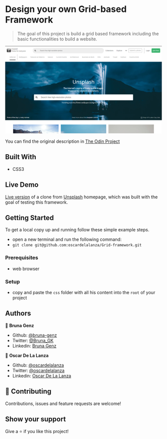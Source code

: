 # Design your own Grid-based Framework

> The goal of this project is build a grid based framework including the basic functionalities to build a website.

![screenshot](./screenshot.PNG)

You can find the original description in [The Odin Project](https://www.theodinproject.com/courses/html5-and-css3/lessons/design-your-own-grid-based-framework)

## Built With

- CSS3

## Live Demo
[Live version](https://rawcdn.githack.com/bruna-genz/unsplash-clone/81f9bb9b837b4dd78dc701ec332c15a17b626d6f/index.html) of a clone from [Unsplash](https://unsplash.com/) homepage, which was built with the goal of testing this framework.

## Getting Started

To get a local copy up and running follow these simple example steps.
- open a new terminal and run the following command:
- `git clone git@github.com:oscardelalanza/Grid-framework.git`

### Prerequisites
- web browser

### Setup
- copy and paste the `css` folder with all his content into the `root` of your project

## Authors

👤 **Bruna Genz**

- Github: [@bruna-genz](https://github.com/bruna-genz)
- Twitter: [@Bruna_GK](https://twitter.com/Bruna_GK)
- Linkedin: [Bruna Genz](https://www.linkedin.com/in/brunagenz/)

👤 **Oscar De La Lanza**

- Github: [@oscardelalanza](https://github.com/oscardelalanza)
- Twitter: [@oscardelalanza](https://twitter.com/oscardelalanza)
- Linkedin: [Oscar De La Lanza](https://linkedin.com/in/oscardelalanza)

## 🤝 Contributing

Contributions, issues and feature requests are welcome!

## Show your support

Give a ⭐️ if you like this project!

